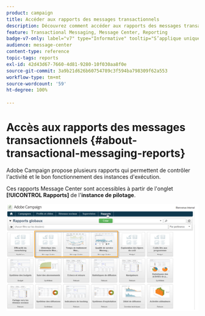 ```yaml
---
product: campaign
title: Accéder aux rapports des messages transactionnels
description: Découvrez comment accéder aux rapports des messages transactionnels Adobe Campaign Classic.
feature: Transactional Messaging, Message Center, Reporting
badge-v7-only: label="v7" type="Informative" tooltip="S’applique uniquement à Campaign Classic v7"
audience: message-center
content-type: reference
topic-tags: reports
exl-id: 42d43d67-7660-4d81-9280-10f030aa8f0e
source-git-commit: 3a9b21d626b60754789c3f594ba798309f62a553
workflow-type: tm+mt
source-wordcount: '59'
ht-degree: 100%

---
```


# Accès aux rapports des messages transactionnels {#about-transactional-messaging-reports}



Adobe Campaign propose plusieurs rapports qui permettent de contrôler l&#39;activité et le bon fonctionnement des instances d&#39;exécution.

Ces rapports Message Center sont accessibles à partir de l&#39;onglet **[!UICONTROL Rapports]** de l&#39;**instance de pilotage**.

![](assets/messagecenter_reporting_002.png)
